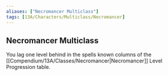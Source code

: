 ```yaml
---
aliases: ["Necromancer Multiclass"]
tags: [13A/Characters/Multiclass/Necromancer]
---
```


## Necromancer Multiclass

You lag one level behind in the spells known columns of the [[Compendium/13A/Classes/Necromancer|Necromancer]] Level Progression table. 